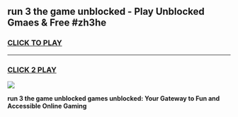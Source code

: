 
## run 3 the game unblocked - Play Unblocked Gmaes & Free #zh3he
<h3>
<a href="https://news.freeplayer.one?title=run_3_the_game_unblocked&ref=24F">CLICK TO PLAY</a></h3>
<hr>

<h3>
<a href="https://news.freeplayer.one?title=run_3_the_game_unblocked&ref=24F">CLICK 2 PLAY</a>
  
</h3>

<a href="https://news.freeplayer.one?title=run_3_the_game_unblocked&ref=24F/"><img src="https://clearcache.store/games.png"></a>


**run 3 the game unblocked games unblocked: Your Gateway to Fun and Accessible Online Gaming**
